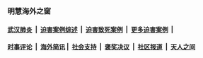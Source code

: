 
### 明慧海外之窗

####  [武汉肺炎](indexes/365.md?t=07060701) &nbsp;|&nbsp;  [迫害案例综述](indexes/328.md?t=07060701) &nbsp;|&nbsp; [迫害致死案例](indexes/277.md?t=07060701)  &nbsp;|&nbsp; [更多迫害案例](indexes/81.md?t=07060701)  &nbsp;|&nbsp; 
####  [时事评论](indexes/19.md?t=07060701) &nbsp;|&nbsp; [海外简讯](indexes/245.md?t=07060701)&nbsp;|&nbsp;  [社会支持](indexes/140.md?t=07060701) &nbsp;|&nbsp; [褒奖决议](indexes/282.md?t=07060701) &nbsp;|&nbsp; [社区报道](indexes/91.md?t=07060701)  &nbsp;|&nbsp; [天人之间](indexes/78.md?t=07060701) 


